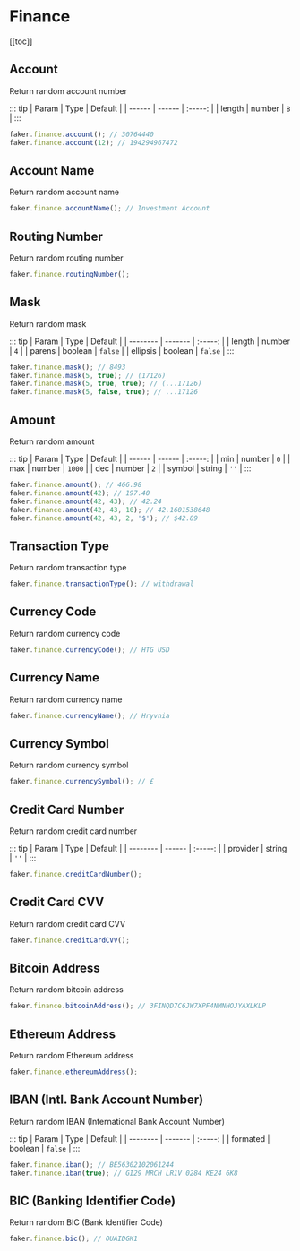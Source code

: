 # Finance

[[toc]]

## Account

Return random account number

::: tip
| Param  | Type   | Default |
| ------ | ------ | :-----: |
| length | number |   `8`   |
:::

```js
faker.finance.account(); // 30764440
faker.finance.account(12); // 194294967472
```

## Account Name

Return random account name

```js
faker.finance.accountName(); // Investment Account 
```

## Routing Number <Badge text="5.0.0+" type="tip" vertical="middle"/>

Return random routing number

```js
faker.finance.routingNumber();
```

## Mask

Return random mask

::: tip
| Param    | Type    | Default |
| -------- | ------- | :-----: |
| length   | number  |   `4`   |
| parens   | boolean | `false` |
| ellipsis | boolean | `false` |
:::

```js
faker.finance.mask(); // 8493
faker.finance.mask(5, true); // (17126) 
faker.finance.mask(5, true, true); // (...17126)
faker.finance.mask(5, false, true); // ...17126
```

## Amount

Return random amount

::: tip
| Param  | Type   | Default |
| ------ | ------ | :-----: |
| min    | number |   `0`   |
| max    | number | `1000`  |
| dec    | number |   `2`   |
| symbol | string |  `''`   |
:::

```js
faker.finance.amount(); // 466.98 
faker.finance.amount(42); // 197.40  
faker.finance.amount(42, 43); // 42.24
faker.finance.amount(42, 43, 10); // 42.1601538648 
faker.finance.amount(42, 43, 2, '$'); // $42.89
```

## Transaction Type

Return random transaction type

```js
faker.finance.transactionType(); // withdrawal
```

## Currency Code

Return random currency code

```js
faker.finance.currencyCode(); // HTG USD
```

## Currency Name

Return random currency name

```js
faker.finance.currencyName(); // Hryvnia
```

## Currency Symbol

Return random currency symbol

```js
faker.finance.currencySymbol(); // £
```

## Credit Card Number <Badge text="5.0.0+" type="tip" vertical="middle"/>

Return random credit card number

::: tip
| Param    | Type   | Default |
| -------- | ------ | :-----: |
| provider | string |  `''`   |
:::

```js
faker.finance.creditCardNumber();
```

## Credit Card CVV <Badge text="5.0.0+" type="tip" vertical="middle"/>

Return random credit card CVV

```js
faker.finance.creditCardCVV();
```

## Bitcoin Address

Return random bitcoin address

```js
faker.finance.bitcoinAddress(); // 3FINQD7C6JW7XPF4NMNHOJYAXLKLP
```


## Ethereum Address <Badge text="5.0.0+" type="tip" vertical="middle"/>

Return random Ethereum address

```js
faker.finance.ethereumAddress();
```

## IBAN (Intl. Bank Account Number)

Return random IBAN (International Bank Account Number)

::: tip
| Param    | Type    | Default |
| -------- | ------- | :-----: |
| formated | boolean | `false` |
:::

```js
faker.finance.iban(); // BE56302102061244
faker.finance.iban(true); // GI29 MRCH LR1V 0284 KE24 6K8
```

## BIC (Banking Identifier Code)

Return random BIC (Bank Identifier Code)

```js
faker.finance.bic(); // OUAIDGK1
```

